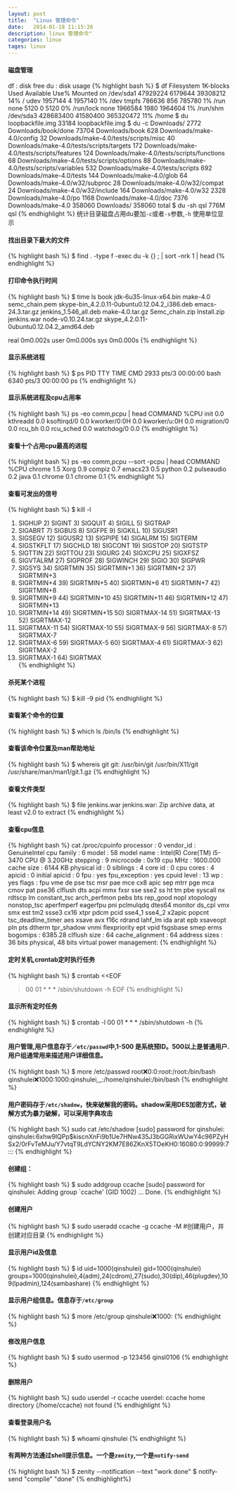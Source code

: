 ```yaml
---
layout: post
title:  "Linux 管理命令"
date:   2014-01-18 11:15:26
description: linux 管理命令"
categories: linux
tages: linux
---
```


#### 磁盘管理
df : disk free
du : disk usage
{% highlight bash %}
$ df
Filesystem     1K-blocks     Used Available Use% Mounted on
/dev/sda1       47929224  6179644  39308212  14% /
udev             1957144        4   1957140   1% /dev
tmpfs             786636      856    785780   1% /run
none                5120        0      5120   0% /run/lock
none             1966584     1980   1964604   1% /run/shm
/dev/sda3      428683400 41580400 365320472  11% /home
$ du loopbackfile.img 
33184	loopbackfile.img
$ du -c Downloads/
2772	Downloads/book/done
73704	Downloads/book
628	Downloads/make-4.0/config
32	Downloads/make-4.0/tests/scripts/misc
40	Downloads/make-4.0/tests/scripts/targets
172	Downloads/make-4.0/tests/scripts/features
124	Downloads/make-4.0/tests/scripts/functions
68	Downloads/make-4.0/tests/scripts/options
88	Downloads/make-4.0/tests/scripts/variables
532	Downloads/make-4.0/tests/scripts
692	Downloads/make-4.0/tests
144	Downloads/make-4.0/glob
64	Downloads/make-4.0/w32/subproc
28	Downloads/make-4.0/w32/compat
24	Downloads/make-4.0/w32/include
164	Downloads/make-4.0/w32
2328	Downloads/make-4.0/po
1168	Downloads/make-4.0/doc
7376	Downloads/make-4.0
358060	Downloads/
358060	total
$ du -sh qsl
776M	qsl
{% endhighlight %}
统计目录磁盘占用du要加`-c`或者`-s`参数,`-h` 使用单位显示

#### 找出目录下最大的文件
{% highlight bash %}
$ find . -type f -exec du -k {} \; | sort -nrk 1 | head
{% endhighlight %}

#### 打印命令执行时间
{% highlight bash %}
$ time ls
book               jdk-6u35-linux-x64.bin  make-4.0              semc_chain.pem                             skype-bin_4.2.0.11-0ubuntu0.12.04.2_i386.deb
emacs-24.3.tar.gz  jenkins_1.546_all.deb   make-4.0.tar.gz       Semc_chain.zip
Install.zip        jenkins.war             node-v0.10.24.tar.gz  skype_4.2.0.11-0ubuntu0.12.04.2_amd64.deb

real	0m0.002s
user	0m0.000s
sys	0m0.000s
{% endhighlight %}

#### 显示系统进程
{% highlight bash %}
$ ps
  PID TTY          TIME CMD
 2933 pts/3    00:00:00 bash
 6340 pts/3    00:00:00 ps
{% endhighlight %}

#### 显示系统进程及cpu占用率
{% highlight bash %}
ps -eo comm,pcpu | head
COMMAND         %CPU
init             0.0
kthreadd         0.0
ksoftirqd/0      0.0
kworker/0:0H     0.0
kworker/u:0H     0.0
migration/0      0.0
rcu_bh           0.0
rcu_sched        0.0
watchdog/0       0.0
{% endhighlight %}


#### 查看十个占用cpu最高的进程
{% highlight bash %}
ps -eo comm,pcpu --sort -pcpu | head
COMMAND         %CPU
chrome           1.5
Xorg             0.9
compiz           0.7
emacs23          0.5
python           0.2
pulseaudio       0.2
java             0.1
chrome           0.1
chrome           0.1
{% endhighlight %}

#### 查看可发出的信号
{% highlight bash %}
$ kill -l
 1) SIGHUP	 2) SIGINT	 3) SIGQUIT	 4) SIGILL	 5) SIGTRAP
 6) SIGABRT	 7) SIGBUS	 8) SIGFPE	 9) SIGKILL	10) SIGUSR1
11) SIGSEGV	12) SIGUSR2	13) SIGPIPE	14) SIGALRM	15) SIGTERM
16) SIGSTKFLT	17) SIGCHLD	18) SIGCONT	19) SIGSTOP	20) SIGTSTP
21) SIGTTIN	22) SIGTTOU	23) SIGURG	24) SIGXCPU	25) SIGXFSZ
26) SIGVTALRM	27) SIGPROF	28) SIGWINCH	29) SIGIO	30) SIGPWR
31) SIGSYS	34) SIGRTMIN	35) SIGRTMIN+1	36) SIGRTMIN+2	37) SIGRTMIN+3
38) SIGRTMIN+4	39) SIGRTMIN+5	40) SIGRTMIN+6	41) SIGRTMIN+7	42) SIGRTMIN+8
43) SIGRTMIN+9	44) SIGRTMIN+10	45) SIGRTMIN+11	46) SIGRTMIN+12	47) SIGRTMIN+13
48) SIGRTMIN+14	49) SIGRTMIN+15	50) SIGRTMAX-14	51) SIGRTMAX-13	52) SIGRTMAX-12
53) SIGRTMAX-11	54) SIGRTMAX-10	55) SIGRTMAX-9	56) SIGRTMAX-8	57) SIGRTMAX-7
58) SIGRTMAX-6	59) SIGRTMAX-5	60) SIGRTMAX-4	61) SIGRTMAX-3	62) SIGRTMAX-2
63) SIGRTMAX-1	64) SIGRTMAX	
{% endhighlight %}

#### 杀死某个进程
{% highlight bash %}
$ kill -9 pid
{% endhighlight %}

#### 查看某个命令的位置
{% highlight bash %}
$ which ls
/bin/ls
{% endhighlight %}

#### 查看该命令位置及man帮助地址
{% highlight bash %}
$ whereis git
git: /usr/bin/git /usr/bin/X11/git /usr/share/man/man1/git.1.gz
{% endhighlight %}

#### 查看文件类型
{% highlight bash %}
$ file jenkins.war 
jenkins.war: Zip archive data, at least v2.0 to extract
{% endhighlight %}

#### 查看cpu信息
{% highlight bash %}
cat /proc/cpuinfo 
processor	: 0
vendor_id	: GenuineIntel
cpu family	: 6
model		: 58
model name	: Intel(R) Core(TM) i5-3470 CPU @ 3.20GHz
stepping	: 9
microcode	: 0x19
cpu MHz		: 1600.000
cache size	: 6144 KB
physical id	: 0
siblings	: 4
core id		: 0
cpu cores	: 4
apicid		: 0
initial apicid	: 0
fpu		: yes
fpu_exception	: yes
cpuid level	: 13
wp		: yes
flags		: fpu vme de pse tsc msr pae mce cx8 apic sep mtrr pge mca cmov pat pse36 clflush dts acpi mmx fxsr sse sse2 ss ht tm pbe syscall nx rdtscp lm constant_tsc arch_perfmon pebs bts rep_good nopl xtopology nonstop_tsc aperfmperf eagerfpu pni pclmulqdq dtes64 monitor ds_cpl vmx smx est tm2 ssse3 cx16 xtpr pdcm pcid sse4_1 sse4_2 x2apic popcnt tsc_deadline_timer aes xsave avx f16c rdrand lahf_lm ida arat epb xsaveopt pln pts dtherm tpr_shadow vnmi flexpriority ept vpid fsgsbase smep erms
bogomips	: 6385.28
clflush size	: 64
cache_alignment	: 64
address sizes	: 36 bits physical, 48 bits virtual
power management:
{% endhighlight %}

#### 定时关机,crontab定时执行任务
{% highlight bash %}
$ crontab <<EOF
> 00 01 * * * /sbin/shutdown -h
> EOF
{% endhighlight %}

#### 显示所有定时任务
{% highlight bash %}
$ crontab -l
00 01 * * * /sbin/shutdown -h
{% endhighlight %}

#### 用户管理,用户信息存于`／etc/passwd`中,1-500 是系统预ID。500以上是普通用户.用户组通常用来描述用户详细信息。
{% highlight bash %}
$  more /etc/passwd
root:x:0:0:root:/root:/bin/bash
qinshulei:x:1000:1000:qinshulei,,,:/home/qinshulei:/bin/bash
{% endhighlight %}

#### 用户密码存于`/etc/shadow`，快来破解我的密码。shadow采用DES加密方式，破解方式为暴力破解，可以采用字典攻击
{% highlight bash %}
sudo cat /etc/shadow
[sudo] password for qinshulei:
qinshulei:$6$xhw9lQPp$kiscnXnFi9b1Ue7HNw435J3bGGRixWUwY4c96PZyHSx2/0rFvTeMJu/Y7vtqT9LdYCNY2KM7E86ZKnX5TOeKH0:16080:0:99999:7:::
{% endhighlight %}

#### 创建组：
{% highlight bash %}
$ sudo addgroup ccache
[sudo] password for qinshulei: 
Adding group `ccache' (GID 1002) ...
Done.
{% endhighlight %}

#### 创建用户
{% highlight bash %}
$ sudo useradd ccache -g ccache -M
#创建用户，并创建对应目录
{% endhighlight %}

#### 显示用户id及信息
{% highlight bash %}
$ id
uid=1000(qinshulei) gid=1000(qinshulei) groups=1000(qinshulei),4(adm),24(cdrom),27(sudo),30(dip),46(plugdev),109(lpadmin),124(sambashare)
{% endhighlight %}

#### 显示用户组信息。信息存于`/etc/group`
{% highlight bash %}
$ more /etc/group
qinshulei:x:1000:
{% endhighlight %}

#### 修改用户信息
{% highlight bash %}
$ sudo usermod -p 123456 qinsl0106
{% endhighlight %}


#### 删除用户
{% highlight bash %}
sudo userdel -r ccache
userdel: ccache home directory (/home/ccache) not found
{% endhighlight %}

#### 查看登录用户名
{% highlight bash %}
$ whoami
qinshulei
{% endhighlight %}


#### 有两种方法通过shell提示信息。一个是`zenity`,一个是`notify-send`
{% highlight bash %}
$ zenity --notification --text "work done"
$ notify-send "complie" "done"
{% endhighlight%}
